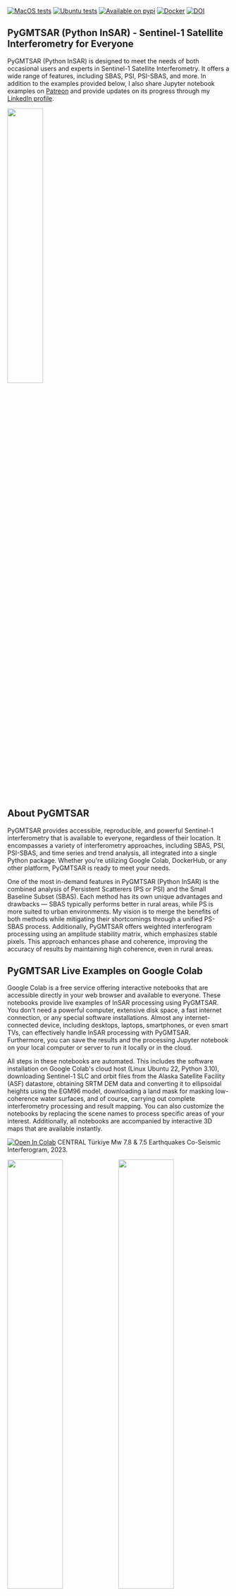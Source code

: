 [![MacOS tests](https://github.com/mobigroup/gmtsar/actions/workflows/macos.yml/badge.svg)](https://github.com/mobigroup/gmtsar/actions/workflows/macos.yml)
[![Ubuntu tests](https://github.com/mobigroup/gmtsar/actions/workflows/ubuntu.yml/badge.svg)](https://github.com/mobigroup/gmtsar/actions/workflows/ubuntu.yml)
[![Available on pypi](https://img.shields.io/pypi/v/pygmtsar.svg)](https://pypi.python.org/pypi/pygmtsar/)
[![Docker](https://badgen.net/badge/icon/docker?icon=docker&label)](https://hub.docker.com/r/mobigroup/pygmtsar)
[![DOI](https://zenodo.org/badge/398018212.svg)](https://zenodo.org/badge/latestdoi/398018212)

## PyGMTSAR (Python InSAR) - Sentinel-1 Satellite Interferometry for Everyone

PyGMTSAR (Python InSAR) is designed to meet the needs of both occasional users and experts in Sentinel-1 Satellite Interferometry. It offers a wide range of features, including SBAS, PSI, PSI-SBAS, and more. In addition to the examples provided below, I also share Jupyter notebook examples on [Patreon](https://www.patreon.com/pechnikov) and provide updates on its progress through my [LinkedIn profile](https://www.linkedin.com/in/alexey-pechnikov/).

<img src="https://github.com/mobigroup/gmtsar/assets/7342379/3a7d8fda-a3e1-4282-b5ae-2b1c362b891d" width="40%" />

## About PyGMTSAR

PyGMTSAR provides accessible, reproducible, and powerful Sentinel-1 interferometry that is available to everyone, regardless of their location. It encompasses a variety of interferometry approaches, including SBAS, PSI, PSI-SBAS, and time series and trend analysis, all integrated into a single Python package. Whether you're utilizing Google Colab, DockerHub, or any other platform, PyGMTSAR is ready to meet your needs.

One of the most in-demand features in PyGMTSAR (Python InSAR) is the combined analysis of Persistent Scatterers (PS or PSI) and the Small Baseline Subset (SBAS). Each method has its own unique advantages and drawbacks — SBAS typically performs better in rural areas, while PS is more suited to urban environments. My vision is to merge the benefits of both methods while mitigating their shortcomings through a unified PS-SBAS process. Additionally, PyGMTSAR offers weighted interferogram processing using an amplitude stability matrix, which emphasizes stable pixels. This approach enhances phase and coherence, improving the accuracy of results by maintaining high coherence, even in rural areas.

## PyGMTSAR Live Examples on Google Colab

Google Colab is a free service offering interactive notebooks that are accessible directly in your web browser and available to everyone. These notebooks provide live examples of InSAR processing using PyGMTSAR. You don't need a powerful computer, extensive disk space, a fast internet connection, or any special software installations. Almost any internet-connected device, including desktops, laptops, smartphones, or even smart TVs, can effectively handle InSAR processing with PyGMTSAR. Furthermore, you can save the results and the processing Jupyter notebook on your local computer or server to run it locally or in the cloud.

All steps in these notebooks are automated. This includes the software installation on Google Colab's cloud host (Linux Ubuntu 22, Python 3.10), downloading Sentinel-1 SLC and orbit files from the Alaska Satellite Facility (ASF) datastore, obtaining SRTM DEM data and converting it to ellipsoidal heights using the EGM96 model, downloading a land mask for masking low-coherence water surfaces, and of course, carrying out complete interferometry processing and result mapping. You can also customize the notebooks by replacing the scene names to process specific areas of your interest. Additionally, all notebooks are accompanied by interactive 3D maps that are available instantly.

[![Open In Colab](https://colab.research.google.com/assets/colab-badge.svg)](https://colab.research.google.com/drive/1TARVTB7z8goZyEVDRWyTAKJpyuqZxzW2?usp=sharing) CENTRAL Türkiye Mw 7.8 & 7.5 Earthquakes Co-Seismic Interferogram, 2023.

<img src="https://github.com/mobigroup/gmtsar/assets/7342379/cce39fa5-0115-467e-836d-8361a37da935" width="50%"><img src="https://github.com/mobigroup/gmtsar/assets/7342379/47543745-e7b1-41cb-b9f3-6f73cb1f9fb3" width="50%">

[![Open In Colab](https://colab.research.google.com/assets/colab-badge.svg)](https://colab.research.google.com/drive/1dDFG8BoF4WfB6tOF5sAi5mjdBKRbhxHo?usp=sharing) Pico do Fogo Volcano Eruption on Cape Verde's Fogo Island, 2014.

<img src="https://github.com/mobigroup/gmtsar/assets/7342379/d2eda089-0730-4699-82db-9410712d55ff" width="50%"><img src="https://github.com/mobigroup/gmtsar/assets/7342379/694d9670-36c9-4e56-bfb8-056e0d038d58" width="50%">

[![Open In Colab](https://colab.research.google.com/assets/colab-badge.svg)](https://colab.research.google.com/drive/1d9RcqBmWIKQDEwJYo8Dh6M4tMjJtvseC?usp=sharing) La Cumbre Volcano Eruption Interferogram, 2020.

<img src="https://github.com/mobigroup/gmtsar/assets/7342379/93cc9c5c-a654-4cc6-a310-2f3337c95ce2" width="50%"><img src="https://github.com/mobigroup/gmtsar/assets/7342379/fe085c2b-5bd5-4385-a1fe-04144568e1cb" width="50%">

[![Open In Colab](https://colab.research.google.com/assets/colab-badge.svg)](https://colab.research.google.com/drive/1shNGvUlUiXeyV7IcTmDbWaEM6XrB0014?usp=sharing) Iran–Iraq Earthquake Co-Seismic Interferogram, 2017.

<img src="https://github.com/mobigroup/gmtsar/assets/7342379/7357a56a-d69f-451b-91ab-367cbf2af410" width="50%"><img src="https://github.com/mobigroup/gmtsar/assets/7342379/bcd807f9-5d48-4bb4-ac13-803305f3b6da" width="50%">

[![Open In Colab](https://colab.research.google.com/assets/colab-badge.svg)](https://colab.research.google.com/drive/1h4XxJZwFfm7EC8NUzl34cCkOVUG2uJr4?usp=sharing) Imperial Valley SBAS analysis, 2015.

<img src="https://github.com/mobigroup/gmtsar/assets/7342379/bbe0f043-af09-4724-9e50-5549d3f24adc" width="50%"><img src="https://github.com/mobigroup/gmtsar/assets/7342379/cd1d8c33-3488-41af-aece-985b4d4202ae" width="50%">

[![Open In Colab](https://colab.research.google.com/assets/colab-badge.svg)](https://colab.research.google.com/drive/1aqAr9KWKzGx9XpVie1M000C3vUxzNDxu?usp=sharing) Flooding [Correlation] Map: Kalkarindji, NT Australia, 2024.

<img src="https://github.com/mobigroup/gmtsar/assets/7342379/9651ce67-9a3b-404a-b966-25f80982b013" width="100%">

## PyGMTSAR Live Examples on Google Colab Pro

For subscribers, I share more complex SBAS and PSI use cases on Google Colab Pro through my [Patreon page](https://www.patreon.com/pechnikov). Please note that Google Colab Pro is a paid service, priced at $10/month. Additionally, accessing these advanced examples requires a separate paid membership, which costs $20/month.

* InSAR analysis on Gastein Valley, Austria, 2021–2023. SBAS and PSI example featuring 58 Sentinel-1 SLC and between 200 to 1400 interferograms.

<img src="https://github.com/mobigroup/gmtsar/assets/7342379/27bd0436-db6f-45cd-88c8-99332ec337d5" width="50%"><img src="https://github.com/mobigroup/gmtsar/assets/7342379/6d1181fb-5bdb-4923-ae64-74f59b48f9b4" width="50%">

* InSAR analysis on Imperial Valley, California, USA, 2015. SBAS and PSI example featuring 58 Sentinel-1 SLC and between 200 to 1400 interferograms.
<img src="https://github.com/mobigroup/gmtsar/assets/7342379/c016c07e-06e9-4aef-ab59-4caa83d10541" width="100%">

## Announcements

**E-Book Release: 'PyGMTSAR: Sentinel-1 Python InSAR: An Introduction'**
The e-book is now available for the stable PyGMTSAR release across various platforms, including [Amazon, Apple, Kobo, and many other bookstores](https://books2read.com/b/PyGMTSAR-introduction). For a glimpse of the content, check out the [PyGMTSAR Introduction Preview](https://github.com/mobigroup/gmtsar/blob/pygmtsar2/book/PyGMTSAR_preview.pdf) in the GitHub repository.

**Educational Resources: Video Lessons and Notebooks**
Find PyGMTSAR (Python InSAR) video lessons and educational notebooks on [Patreon](https://www.patreon.com/collection/12458) and [YouTube](https://www.youtube.com/channel/UCSEeXKAn9f_bDiTjT6l87Lg).

**PyGMTSAR AI Assistant**
The [PyGMTSAR AI Assistant](https://chat.openai.com/g/g-rHoTFLwK7-pygmtsar-python-insar-assistant), powered by OpenAI GPT-4, is knowledgeable in InSAR processing using PyGMTSAR. It can assist in understanding the theory, finding and explaining InSAR examples, creating an InSAR processing pipeline, and troubleshooting issues in your processing.

<img width="631" alt="PyGMTSAR AI Assistant" src="https://github.com/mobigroup/gmtsar/assets/7342379/f1b7780d-9a93-4277-b9c3-9e54d9ff3d8b">

The assistant can answer many of your questions, such as:

* How to start with InSAR?

* Where can I find interactive InSAR example?

* Please provide interferogram creation code.

* Show me online InSAR examples on Google Colab.

* Explain to me content https:// [colab.research.google.com/drive/1673p-BhRwsh8g3VBYhqBYLrL5Lso81mj?usp=sharing](http://colab.research.google.com/drive/1673p-BhRwsh8g3VBYhqBYLrL5Lso81mj?usp=sharing)

* Show me open tickets.

* Find the recent ticket about Docker images and display last message.

* Create my AOI as GeoJSON text for a line between the points (-24.42, 14.8) and (-24.54, 14.88).

* Could you explain the global plotting parameters used in https://colab.research.google.com/drive/1dpDWbp3BO-xVWnTcJN4NXTdfZ47oxrM4?usp=sharing

* What specific lines of code need to be modified to compute the interferogram without multilooking in https://colab.research.google.com/drive/1dpDWbp3BO-xVWnTcJN4NXTdfZ47oxrM4?usp=sharing

Furthermore, you have the option to upload a document or a screenshot for discussion, and you can request explanations, such as 'explain the code to me,' among many other possibilities.

## PyGMTSAR Previous Version

The 2023 releases of PyGMTSAR are still available on GitHub, PyPI, DockerHub, and Google Colab. For more information and access to these releases, visit the project's home page at the [PyGMTSAR 2023 GitHub Repository](https://github.com/mobigroup/gmtsar/tree/pygmtsar). Included is a collection of examples that facilitate the comparison of PyGMTSAR's InSAR processing capabilities with those of other InSAR software.

@ Alexey Pechnikov, 2024
